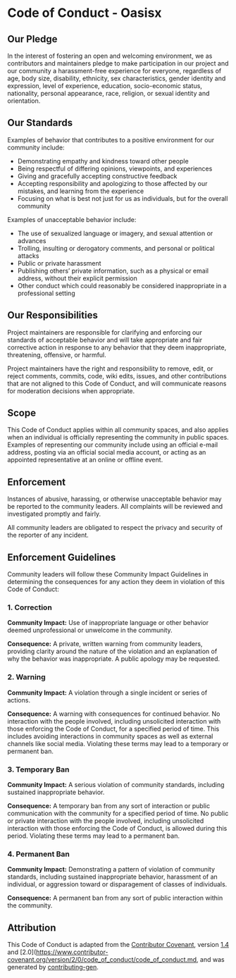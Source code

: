 # Code of Conduct - Oasisx

## Our Pledge

In the interest of fostering an open and welcoming environment, we as contributors and maintainers pledge to make participation in our project and our community a harassment-free experience for everyone, regardless of age, body size, disability, ethnicity, sex characteristics, gender identity and expression, level of experience, education, socio-economic status, nationality, personal appearance, race, religion, or sexual identity and orientation.

## Our Standards

Examples of behavior that contributes to a positive environment for our community include:

- Demonstrating empathy and kindness toward other people
- Being respectful of differing opinions, viewpoints, and experiences
- Giving and gracefully accepting constructive feedback
- Accepting responsibility and apologizing to those affected by our mistakes, and learning from the experience
- Focusing on what is best not just for us as individuals, but for the overall community

Examples of unacceptable behavior include:

- The use of sexualized language or imagery, and sexual attention or advances
- Trolling, insulting or derogatory comments, and personal or political attacks
- Public or private harassment
- Publishing others’ private information, such as a physical or email address, without their explicit permission
- Other conduct which could reasonably be considered inappropriate in a professional setting

## Our Responsibilities

Project maintainers are responsible for clarifying and enforcing our standards of acceptable behavior and will take appropriate and fair corrective action in response to any behavior that they deem inappropriate, threatening, offensive, or harmful.

Project maintainers have the right and responsibility to remove, edit, or reject comments, commits, code, wiki edits, issues, and other contributions that are not aligned to this Code of Conduct, and will communicate reasons for moderation decisions when appropriate.

## Scope

This Code of Conduct applies within all community spaces, and also applies when an individual is officially representing the community in public spaces. Examples of representing our community include using an official e-mail address, posting via an official social media account, or acting as an appointed representative at an online or offline event.

## Enforcement

Instances of abusive, harassing, or otherwise unacceptable behavior may be reported to the community leaders. All complaints will be reviewed and investigated promptly and fairly.

All community leaders are obligated to respect the privacy and security of the reporter of any incident.

## Enforcement Guidelines

Community leaders will follow these Community Impact Guidelines in determining the consequences for any action they deem in violation of this Code of Conduct:

### 1. Correction

**Community Impact:** Use of inappropriate language or other behavior deemed unprofessional or unwelcome in the community.

**Consequence:** A private, written warning from community leaders, providing clarity around the nature of the violation and an explanation of why the behavior was inappropriate. A public apology may be requested.

### 2. Warning

**Community Impact:** A violation through a single incident or series of actions.

**Consequence:** A warning with consequences for continued behavior. No interaction with the people involved, including unsolicited interaction with those enforcing the Code of Conduct, for a specified period of time. This includes avoiding interactions in community spaces as well as external channels like social media. Violating these terms may lead to a temporary or permanent ban.

### 3. Temporary Ban

**Community Impact:** A serious violation of community standards, including sustained inappropriate behavior.

**Consequence:** A temporary ban from any sort of interaction or public communication with the community for a specified period of time. No public or private interaction with the people involved, including unsolicited interaction with those enforcing the Code of Conduct, is allowed during this period. Violating these terms may lead to a permanent ban.

### 4. Permanent Ban

**Community Impact:** Demonstrating a pattern of violation of community standards, including sustained inappropriate behavior, harassment of an individual, or aggression toward or disparagement of classes of individuals.

**Consequence:** A permanent ban from any sort of public interaction within the community.

## Attribution

This Code of Conduct is adapted from the [Contributor Covenant](https://contributor-covenant.org/), version [1.4](https://www.contributor-covenant.org/version/1/4/code-of-conduct/code_of_conduct.md) and [2.0](https://www.contributor-covenant.org/version/2/0/code_of_conduct/code_of_conduct.md, and was generated by [contributing-gen](https://github.com/bttger/contributing-gen).

